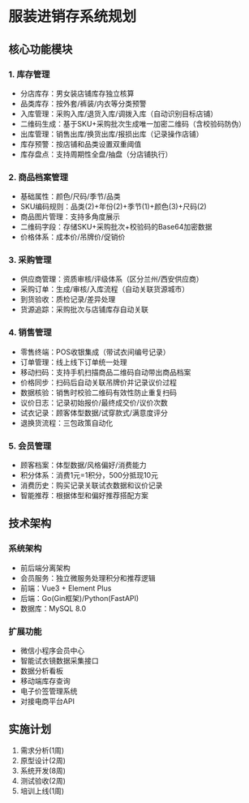 # 服装进销存系统规划

## 核心功能模块

### 1. 库存管理
- 分店库存：男女装店铺库存独立核算
- 品类库存：按外套/裤装/内衣等分类预警
- 入库管理：采购入库/退货入库/调拨入库（自动识别目标店铺）
- 二维码生成：基于SKU+采购批次生成唯一加密二维码（含校验码防伪）
- 出库管理：销售出库/换货出库/报损出库（记录操作店铺）
- 库存预警：按店铺和品类设置双重阈值
- 库存盘点：支持周期性全盘/抽盘（分店铺执行）

### 2. 商品档案管理
- 基础属性：颜色/尺码/季节/品类
- SKU编码规则：品类(2)+年份(2)+季节(1)+颜色(3)+尺码(2)
- 商品图片管理：支持多角度展示
- 二维码字段：存储SKU+采购批次+校验码的Base64加密数据
- 价格体系：成本价/吊牌价/促销价

### 3. 采购管理
- 供应商管理：资质审核/评级体系（区分兰州/西安供应商）
- 采购订单：生成/审核/入库流程（自动关联货源城市）
- 到货验收：质检记录/差异处理
- 货源追踪：采购批次与店铺库存自动关联

### 4. 销售管理
- 零售终端：POS收银集成（带试衣间编号记录）
- 订单管理：线上线下订单统一处理
- 移动扫码：支持手机扫描商品二维码自动带出商品档案
- 价格同步：扫码后自动关联吊牌价并记录议价过程
- 数据核验：销售时校验二维码有效性防止重复扫码
- 议价日志：记录初始报价/最终成交价/议价次数
- 试衣记录：顾客体型数据/试穿款式/满意度评分
- 退换货流程：三包政策自动化

### 5. 会员管理
- 顾客档案：体型数据/风格偏好/消费能力
- 积分体系：消费1元=1积分，500分抵现10元
- 消费历史：购买记录关联试衣数据和议价记录
- 智能推荐：根据体型和偏好推荐搭配方案

## 技术架构

### 系统架构
- 前后端分离架构
- 会员服务：独立微服务处理积分和推荐逻辑
- 前端：Vue3 + Element Plus
- 后端：Go(Gin框架)/Python(FastAPI)
- 数据库：MySQL 8.0

### 扩展功能
- 微信小程序会员中心
- 智能试衣镜数据采集接口
- 数据分析看板
- 移动端库存查询
- 电子价签管理系统
- 对接电商平台API

## 实施计划
1. 需求分析(1周)
2. 原型设计(2周)
3. 系统开发(8周)
4. 测试验收(2周)
5. 培训上线(1周)